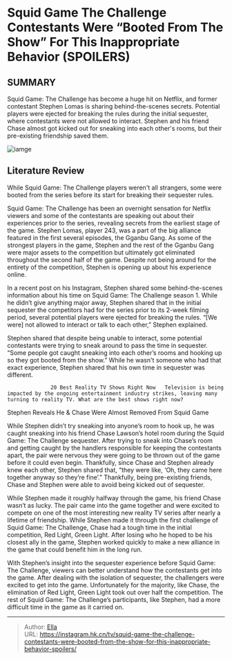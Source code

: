 # Squid Game The Challenge Contestants Were “Booted From The Show” For This Inappropriate Behavior (SPOILERS)


## SUMMARY 



  Squid Game: The Challenge has become a huge hit on Netflix, and former contestant Stephen Lomas is sharing behind-the-scenes secrets.   Potential players were ejected for breaking the rules during the initial sequester, where contestants were not allowed to interact.   Stephen and his friend Chase almost got kicked out for sneaking into each other&#39;s rooms, but their pre-existing friendship saved them.  

![iamge](https://static1.srcdn.com/wordpress/wp-content/uploads/2023/11/squid-game-the-challenge-is-a-different-beast-than-the-original-series.jpg)

## Literature Review
While Squid Game: The Challenge players weren&#39;t all strangers, some were booted from the series before its start for breaking their sequester rules.




Squid Game: The Challenge has been an overnight sensation for Netflix viewers and some of the contestants are speaking out about their experiences prior to the series, revealing secrets from the earliest stage of the game. Stephen Lomas, player 243, was a part of the big alliance featured in the first several episodes, the Gganbu Gang. As some of the strongest players in the game, Stephen and the rest of the Gganbu Gang were major assets to the competition but ultimately got eliminated throughout the second half of the game. Despite not being around for the entirety of the competition, Stephen is opening up about his experience online.




In a recent post on his Instagram, Stephen shared some behind-the-scenes information about his time on Squid Game: The Challenge season 1. While he didn’t give anything major away, Stephen shared that in the initial sequester the competitors had for the series prior to its 2-week filming period, several potential players were ejected for breaking the rules. “[We were] not allowed to interact or talk to each other,” Stephen explained.


 

Stephen shared that despite being unable to interact, some potential contestants were trying to sneak around to pass the time in sequester. “Some people got caught sneaking into each other’s rooms and hooking up so they got booted from the show.” While he wasn&#39;t someone who had that exact experience, Stephen shared that his own time in sequester was different.




                  20 Best Reality TV Shows Right Now   Television is being impacted by the ongoing entertainment industry strikes, leaving many turning to reality TV. What are the best shows right now?    


 Stephen Reveals He &amp; Chase Were Almost Removed From Squid Game 
          

While Stephen didn’t try sneaking into anyone’s room to hook up, he was caught sneaking into his friend Chase Lawson’s hotel room during the Squid Game: The Challenge sequester. After trying to sneak into Chase’s room and getting caught by the handlers responsible for keeping the contestants apart, the pair were nervous they were going to be thrown out of the game before it could even begin. Thankfully, since Chase and Stephen already knew each other, Stephen shared that, “they were like, ‘Oh, they came here together anyway so they’re fine’.” Thankfully, being pre-existing friends, Chase and Stephen were able to avoid being kicked out of sequester.





 

While Stephen made it roughly halfway through the game, his friend Chase wasn’t as lucky. The pair came into the game together and were excited to compete on one of the most interesting new reality TV series after nearly a lifetime of friendship. While Stephen made it through the first challenge of Squid Game: The Challenge, Chase had a tough time in the initial competition, Red Light, Green Light. After losing who he hoped to be his closest ally in the game, Stephen worked quickly to make a new alliance in the game that could benefit him in the long run.

With Stephen’s insight into the sequester experience before Squid Game: The Challenge, viewers can better understand how the contestants get into the game. After dealing with the isolation of sequester, the challengers were excited to get into the game. Unfortunately for the majority, like Chase, the elimination of Red Light, Green Light took out over half the competition. The rest of Squid Game: The Challenge’s participants, like Stephen, had a more difficult time in the game as it carried on.






---

> Author: [Ella](https://instagram.hk.cn/)  
> URL: https://instagram.hk.cn/tv/squid-game-the-challenge-contestants-were-booted-from-the-show-for-this-inappropriate-behavior-spoilers/  

